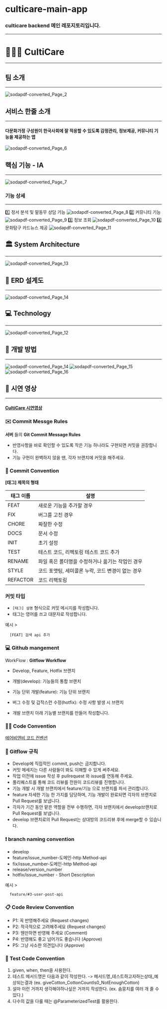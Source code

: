 # culticare-main-app
### culticare backend 메인 레포지토리입니다. 

---
# 👨‍👩‍👧 CultiCare
---
## 팀 소개
---
![sodapdf-converted_Page_2](https://github.com/user-attachments/assets/76ea2db2-c217-4e36-8088-f06c90760898)

## 서비스 한줄 소개
---
#### 다문화가정 구성원이 한국사회에 잘 적응할 수 있도록 감정관리, 정보제공, 커뮤니티 기능을 제공하는 앱
![sodapdf-converted_Page_6](https://github.com/user-attachments/assets/520a263d-107d-434d-8e68-284e8b900b1a)

## 핵심 기능 - IA
---
![sodapdf-converted_Page_7](https://github.com/user-attachments/assets/4dfec578-e243-4afc-8be8-538b8f5cab2d)

### 기능 상세
---
1️⃣ 정서 분석 및 말동무 상담 기능
![sodapdf-converted_Page_8](https://github.com/user-attachments/assets/9f53c607-9e2c-4cd1-93a3-8f8a904097bb)
2️⃣ 커뮤니티 기능
![sodapdf-converted_Page_9](https://github.com/user-attachments/assets/d49a7d2e-9384-4383-a4fc-3ecc571ac649)
3️⃣ 정보 조회
![sodapdf-converted_Page_10](https://github.com/user-attachments/assets/88acbe5f-9ef3-452c-bcdf-f71c212c286c)
4️⃣ 문화탐구 카드뉴스 제공
![sodapdf-converted_Page_11](https://github.com/user-attachments/assets/d6707005-5b20-4a53-a370-16c5b9749091)

## 🏛️ System Architecture
---

![sodapdf-converted_Page_13](https://github.com/user-attachments/assets/d5a4f70b-ee2b-41b8-a761-d02f7b123cb3)

## 📜 ERD 설계도
---

![sodapdf-converted_Page_14](https://github.com/user-attachments/assets/4ffc8a5d-3a12-4a02-a235-afe59f01cfd1)

## 💻 Technology
---

![sodapdf-converted_Page_12](https://github.com/user-attachments/assets/d6f87424-add5-43c5-9e93-d58264dfde0c)

## 🔎 개발 방법
---

![sodapdf-converted_Page_14](https://github.com/user-attachments/assets/4ffc8a5d-3a12-4a02-a235-afe59f01cfd1)
![sodapdf-converted_Page_15](https://github.com/user-attachments/assets/e184fa25-d351-4960-956d-e31eb718140a)
![sodapdf-converted_Page_16](https://github.com/user-attachments/assets/a27e1133-9226-4825-8b33-93b32f5ad93b)

## 🔗 시연 영상
---
#### [CultiCare 시연영상](https://m.youtube.com/watch?v=R7GSRKPJUSE)

### ✉️ Commit Messge Rules
**서버** 들의 **Git Commit Message Rules**

  - 반영사항을 바로 확인할 수 있도록 작은 기능 하나라도 구현되면 커밋을 권장합니다.
  - 기능 구현이 완벽하지 않을 땐, 각자 브랜치에 커밋을 해주세요.
    
### 📌 Commit Convention
**[태그] 제목의 형태**

| 태그 이름 | 설명 |
|-----------|------|
| FEAT      | 새로운 기능을 추가할 경우 |
| FIX       | 버그를 고친 경우 |
| CHORE     | 짜잘한 수정 |
| DOCS      | 문서 수정 |
| INIT      | 초기 설정 |
| TEST      | 테스트 코드, 리펙토링 테스트 코드 추가 |
| RENAME    | 파일 혹은 폴더명을 수정하거나 옮기는 작업인 경우 |
| STYLE     | 코드 포맷팅, 세미콜론 누락, 코드 변경이 없는 경우 |
| REFACTOR  | 코드 리팩토링 |



### 커밋 타입
  - `[태그] 설명` 형식으로 커밋 메시지를 작성합니다.
  - 태그는 영어를 쓰고 대문자로 작성합니다.

예시 >
```
  [FEAT] 검색 api 추가
```  
### 💻 Github mangement
WorkFlow : **Gitflow Workflow**

  - Develop, Feature, Hotfix 브랜치

  - 개발(develop): 기능들의 통합 브랜치

  - 기능 단위 개발(feature): 기능 단위 브랜치

  - 버그 수정 및 갑작스런 수정(hotfix): 수정 사항 발생 시 브랜치

  - 개발 브랜치 아래 기능별 브랜치를 만들어 작성합니다.

### ✍🏻 Code Convention
[에어비앤비 코드 컨벤션](https://github.com/airbnb/javascript)

### 📍 Gitflow 규칙
- Develop에 직접적인 commit, push는 금지합니다.
- 커밋 메세지는 다른 사람들이 봐도 이해할 수 있게 써주세요.
- 작업 이전에 issue 작성 후 pullrequest 와 issue를 연동해 주세요.
- 풀리퀘스트를 통해 코드 리뷰를 전원이 코드리뷰를 진행합니다.
- 기능 개발 시 개발 브랜치에서 feature/기능 으로 브랜치를 파서 관리합니다.
- feature 자세한 기능 한 가지를 담당하며, 기능 개발이 완료되면 각자의 브랜치로 Pull Request를 보냅니다.
- 각자가 기간 동안 맡은 역할을 전부 수행하면, 각자 브랜치에서 develop브랜치로 Pull Request를 보냅니다.
- develop 브랜치로의 Pull Request는 상대방의 코드리뷰 후에 merge할 수 있습니다.
  
### ❗️ branch naming convention
 - develop
 - feature/issue_number-도메인-http Method-api
 - fix/issue_number-도메인-http Method-api
 - release/version_number
 - hotfix/issue_number - Short Description
   
예시 >
```
  feature/#3-user-post-api
```
  
### 📋 Code Review Convention
- P1: 꼭 반영해주세요 (Request changes)
- P2: 적극적으로 고려해주세요 (Request changes)
- P3: 웬만하면 반영해 주세요 (Comment)
- P4: 반영해도 좋고 넘어가도 좋습니다 (Approve)
- P5: 그냥 사소한 의견입니다 (Approve)


### 🚀 Test Code Convention
1. given, when, then을 사용한다.
2. 테스트 메서드명은 다음과 같이 작성한다. -> 메서드명_테스트하고자하는상태_예상되는결과 (ex. giveCotton_CottonCountIs0_NotEnoughCotton)
3. 설마 이런 거까지 생각해야하나싶은 거까지 작성한다. (ex. 솜뭉치를 여러 개 줄 수 있다.)
4. 다수의 값을 다룰 때는 @ParameterizedTest를 활용한다.
